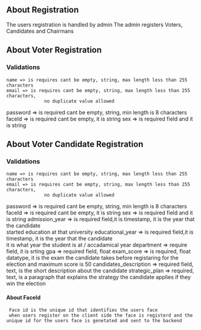 ## About Registration
  The users registration is handled by admin
  The admin registers Voters, Candidates and Chairmans
  
## About Voter Registration
  ### Validations
    name => is requires cant be empty, string, max length less than 255 characters    
    email => is requires cant be empty, string, max length less than 255 characters,  
                  no duplicate value allowed                                                
   password => is required cant be empty, string, min length is 8 characters 
   faceId => is required cant be empty, it is string
   sex => is required field and it is string
   
## About Voter Candidate Registration 
  ### Validations
    name => is requires cant be empty, string, max length less than 255 characters    
    email => is requires cant be empty, string, max length less than 255 characters,  
                  no duplicate value allowed                                                
   password => is required cant be empty, string, min length is 8 characters 
   faceId => is required cant be empty, it is string
   sex => is required field and it is string
   admission_year => is required field,it is timestamp, it is the year that the candidate   
                     started education at that university
   educational_year => is required field,it is timestamp, it is the year that the candidate  
                        it is what year the student is at / accadamical year
 department => require field, it is srting
 gpa => required field, float 
 exam_score => is required, float datatype, it is the exam the candidate takes before 
               registaring for the election and maximum score is 50
 candidates_description => required field, text, is the short description about the
                           candidate
 strategic_plan => required, text, is a paragraph that explains the strategy the candidate 
                   applies if they win the election
   
   
   #### About FaceId
     Face id is the unique id that identifies the users face
     when users register on the client side the face is registerd and the unique id for the users face is genetated and sent to the backend 